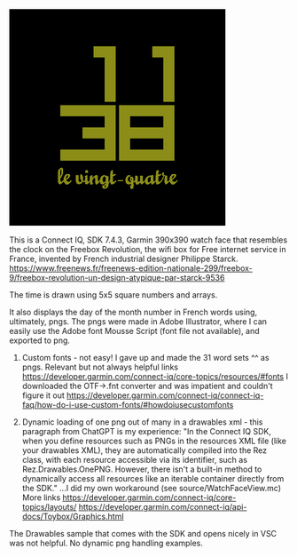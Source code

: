 <img src="./readme-images/t20j112.5.png">

This is a Connect IQ, SDK 7.4.3, Garmin 390x390 watch face that resembles the clock on the Freebox Revolution, the wifi box for Free internet service in France, invented by French industrial designer Philippe Starck. 
https://www.freenews.fr/freenews-edition-nationale-299/freebox-9/freebox-revolution-un-design-atypique-par-starck-9536

The time is drawn using 5x5 square numbers and arrays.

It also displays the day of the month number in French words using, ultimately, pngs. The pngs were made in Adobe Illustrator, where I can easily use the Adobe font Mousse Script (font file not available), and exported to png.

1. Custom fonts - not easy! I gave up and made the 31 word sets ^^ as pngs.
Relevant but not always helpful links
https://developer.garmin.com/connect-iq/core-topics/resources/#fonts
I downloaded the OTF->.fnt converter and was impatient and couldn't figure it out
https://developer.garmin.com/connect-iq/connect-iq-faq/how-do-i-use-custom-fonts/#howdoiusecustomfonts

2. Dynamic loading of one png out of many in a drawables xml - this paragraph from ChatGPT is my experience:
"In the Connect IQ SDK, when you define resources such as PNGs in the resources XML file (like your drawables XML), they are automatically compiled into the Rez class, with each resource accessible via its identifier, such as Rez.Drawables.OnePNG. However, there isn't a built-in method to dynamically access all resources like an iterable container directly from the SDK."
...I did my own workaround (see source/WatchFaceView.mc)
More links
https://developer.garmin.com/connect-iq/core-topics/layouts/
https://developer.garmin.com/connect-iq/api-docs/Toybox/Graphics.html

The Drawables sample that comes with the SDK and opens nicely in VSC was not helpful. No dynamic png handling examples.
